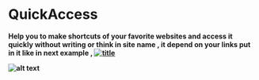 # <b>QuickAccess<b>
Help you to make shortcuts of your favorite websites and access it quickly without writing or think in site name ,
it depend on your links put in it like in next example ,
<a href="URL"> <img src="../IMG/IMG.Type" title="title"></a>

![alt text](https://github.com/ibrahimahmed1998/QuickAccess/blob/main/main.png)


 
